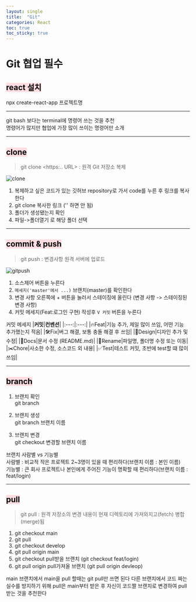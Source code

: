 ```yaml
---
layout: single
title:  "Git"
categories: React
toc: true
toc_sticky: true
---
```


# Git 협업 필수

## <mark style='background-color: #ffdce0'> react 설치 </mark>
npx create-react-app 프로젝트명

***

  git bash 보다는 terminal에 명령어 쓰는 것을 추천  
  명령어가 많지만 협업에 가장 많이 쓰이는 명령어만 소개

***

## <mark style='background-color: #ffdce0'> clone </mark>
>git clone <https:.. URL> : 원격 Git 저장소 복제

![clone](https://user-images.githubusercontent.com/63334368/188298698-d79ef334-fc50-4a0d-9b33-0e3f65e5c77e.png)
1. 복제하고 싶은 코드가 있는 깃허브 repository로 가서 code를 누른 후 링크를 복사한다
2. git clone 복사한 링크 ('' 하면 안 됨)
3. 폴더가 생성됐는지 확인
4. 파일->폴더열기 로 해당 폴더 선택

***

## <mark style='background-color: #ffdce0'> commit & push </mark>
>git push :	변경사항 원격 서버에 업로드

![gitpush](https://user-images.githubusercontent.com/63334368/188297645-2c215df8-215f-4910-b09f-9b8ca113c49e.png)
1. 소스제어 버튼을 누른다
2. `메세지('master'에서 ...)` 브랜치(master)를 확인한다
3. 변경 사항 오른쪽에 + 버튼을 눌러서 스테이징에 올린다 (변경 사항 -> 스테이징된 변경 사항)
4. 커밋 메세지(Feat:로그인 구현) 작성후 `V 커밋` 버튼을 누른다

커밋 메세지
|**커밋**|**컨벤션**|
|:---:|:---:|
|🔥Feat|기능 추가, 제일 많이 쓰임, 어떤 기능 추가했는지 적음|
|🛠Fix|버그 해결, 보통 충돌 해결 후 쓰임|
|🎨Design|디자인 추가 및 수정|
|📝Docs|문서 수정 (README.md)|
|🚚Rename|파일명, 폴더명 수정 또는 이동|
|✂️Chore|사소한 수정, 소스코드 외 내용|
|✅Test|테스트 커밋, 초반에 test할 떄 많이 쓰임|

***

## <mark style='background-color: #ffdce0'> branch </mark>
1. 브랜치 확인  
  git branch

2. 브랜치 생성  
  git branch 브랜치 이름

3. 브랜치 변경  
  git checkout 변경할 브랜치 이름

  브랜치 사람별 vs 기능별  
  사람별 : 비교적 작은 프로젝트 2~3명이 있을 때 편리하다(브랜치 이름 : 본인 이름)  
  기능별 : 큰 회사 프로젝트나 본인에게 주어진 기능이 명확할 때 편리하다(브랜치 이름 : feat/login)

***

## <mark style='background-color: #ffdce0'> pull </mark>
>git pull : 원격 저장소의 변경 내용이 현재 디렉토리에 가져와지고(fetch) 병합(merge)됨

1. git checkout main 
2. git pull
3. git checkout develop
4. git pull origin main
5. git checkout pull받을 브랜치 (git checkout feat/login)
6. git pull origin pull가져올 브랜치 (git pull origin devleop)

  main 브랜치에서 main을 pull 할때는 git pull만 쓰면 된다
  다른 브랜치에서 코드 짜는 실수를 방지하기 위해 pull은 main부터 받은 후 자신이 코드짤 브랜치로 변경하여 pull 받는 것을 추천한다




